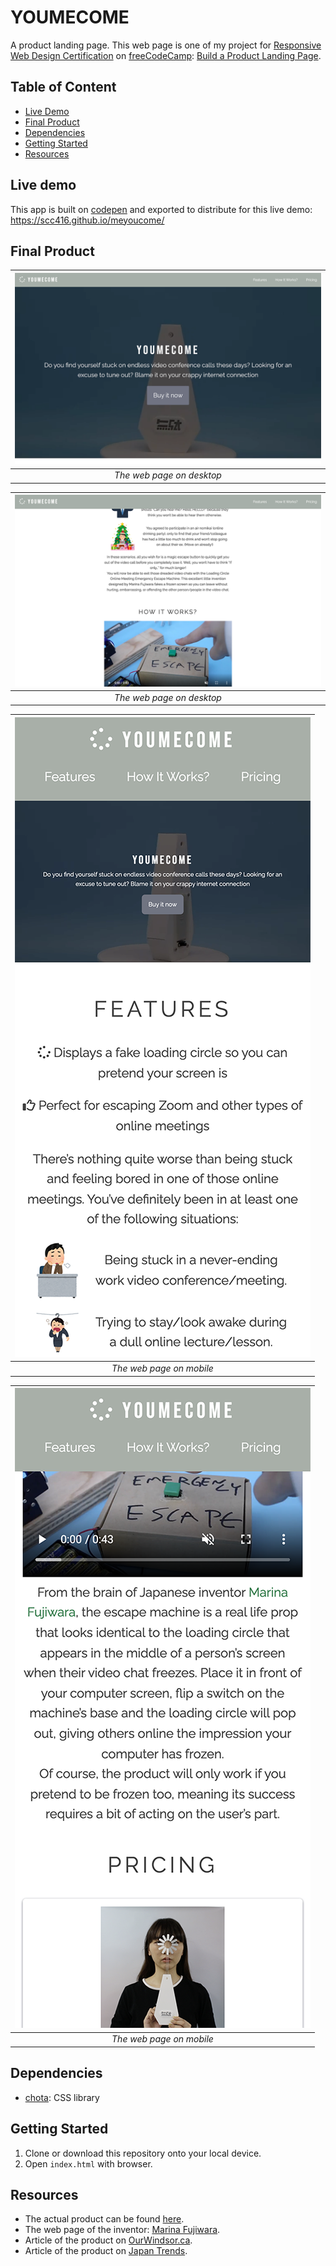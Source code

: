 # YOUMECOME

A product landing page. This web page is one of my project for [Responsive Web Design Certification](https://www.freecodecamp.org/learn/responsive-web-design/) on [freeCodeCamp](https://www.freecodecamp.org/): [Build a Product Landing Page](https://www.freecodecamp.org/learn/responsive-web-design/responsive-web-design-projects/build-a-product-landing-page).

## Table of Content

- [Live Demo](#live-demo)
- [Final Product](#final-product)
- [Dependencies](#dependencies)
- [Getting Started](#getting-started)
- [Resources](#resources)

## Live demo

This app is built on [codepen](https://codepen.io/) and exported to distribute for this live demo:  
https://scc416.github.io/meyoucome/

## Final Product

| ![desktop-initial](./docs/desktop-initial.png) |
| :--------------------------------------------: |
|           _The web page on desktop_            |

| ![content](./docs/desktop-content.png) |
| :------------------------------------: |
|       _The web page on desktop_        |

| ![mobile](./docs/mobile-initial.png) |
| :----------------------------------: |
|       _The web page on mobile_       |

| ![mobile](./docs/mobile-content.png) |
| :----------------------------------: |
|       _The web page on mobile_       |

## Dependencies

- [chota](https://jenil.github.io/chota/): CSS library

## Getting Started

1. Clone or download this repository onto your local device.
2. Open `index.html` with browser.

## Resources

- The actual product can be found [here](https://mudagostini.stores.jp/items/5eeb40a6561e175764cf1bc8).
- The web page of the inventor: [Marina Fujiwara](https://marinafujiwara.persona.co/).
- Article of the product on [OurWindsor.ca](https://www.ourwindsor.ca/opinion-story/10039859-emma-teitel-covid-19-is-not-the-only-ailment-in-this-pandemic-some-of-us-have-a-nasty-case-of-zoom-fatigue/).
- Article of the product on [Japan Trends](https://www.japantrends.com/video-call-emergency-escape-gadget-zoom/).